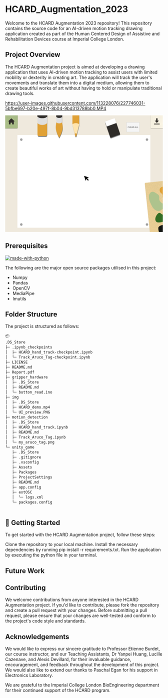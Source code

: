 # HCARD_Augmentation_2023
Welcome to the HCARD Augmentation 2023 repository! This repository contains the source code for an AI-driven motion tracking drawing application created as part of the Human Centered Design of Assistive and Rehabilitation Devices course at Imperial College London.

<!-- ABOUT THE PROJECT -->
## Project Overview

The HCARD Augmentation project is aimed at developing a drawing application that uses AI-driven motion tracking to assist users with limited mobility or dexterity in creating art. The application will track the user's movements and translate them into a digital medium, allowing them to create beautiful works of art without having to hold or manipulate traditional drawing tools.

https://user-images.githubusercontent.com/113228076/227746031-5bfbe697-b20e-497f-8b04-9bd313788bb0.MP4



![image](./img/UI_preview.PNG)

## Prerequisites

[![made-with-python](https://img.shields.io/badge/Made%20with-Python-1f425f.svg)](https://www.python.org/) <br>

<!--This project is written in Python programming language. <br>-->
The following are the major open source packages utilised in this project:

* Numpy
* Pandas
* OpenCV
* MediaPipe
* Imutils




<h2 id="folder-structure"> Folder Structure</h2>

The project is structured as follows:

```
📦 
.DS_Store
├─ .ipynb_checkpoints
│  ├─ HCARD_hand_track-checkpoint.ipynb
│  └─ Track_Aruco_Tag-checkpoint.ipynb
├─ LICENSE
├─ README.md
├─ Report.pdf
├─ gripper_hardware
│  ├─ .DS_Store
│  ├─ README.md
│  └─ button_read.ino
├─ img
│  ├─ .DS_Store
│  ├─ HCARD_demo.mp4
│  └─ UI_preview.PNG
├─ motion_detection
│  ├─ .DS_Store
│  ├─ HCARD_hand_track.ipynb
│  ├─ README.md
│  ├─ Track_Aruco_Tag.ipynb
│  └─ my_aruco_tag.png
└─ unity_game
   ├─ .DS_Store
   ├─ .gitignore
   ├─ .vsconfig
   ├─ Assets
   ├─ Packages
   ├─ ProjectSettings
   ├─ README.md
   ├─ app.config
   ├─ extOSC
   │  └─ logs.xml
   └─ packages.config
	
```



## 🎯 Getting Started
To get started with the HCARD Augmentation project, follow these steps:

Clone the repository to your local machine.
Install the necessary dependencies by running pip install -r requirements.txt.
Run the application by executing the python file in your terminal.

## Future Work

## Contributing

We welcome contributions from anyone interested in the HCARD Augmentation project. If you'd like to contribute, please fork the repository and create a pull request with your changes. Before submitting a pull request, please ensure that your changes are well-tested and conform to the project's code style and standards.

## Acknowledgements

We would like to express our sincere gratitude to Professor Etienne Burdet, our course instructor, and our Teaching Assistants, Dr Yanpei Huang, Lucille Cazenave, and Alexis Devillard, for their invaluable guidance, encouragement, and feedback throughout the development of this project. We would also like to extend our thanks to Paschal Egan for his support in Electronics Laboratory.

We are grateful to the Imperial College London BioEngineering department for their continued support of the HCARD program. 
